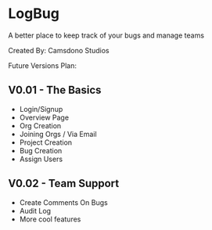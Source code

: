 # LogBug

A better place to keep track of your bugs and manage teams

Created By: Camsdono Studios

Future Versions Plan:

## V0.01 - The Basics

- Login/Signup
- Overview Page
- Org Creation
- Joining Orgs / Via Email
- Project Creation
- Bug Creation
- Assign Users

## V0.02 - Team Support

- Create Comments On Bugs
- Audit Log
- More cool features 
